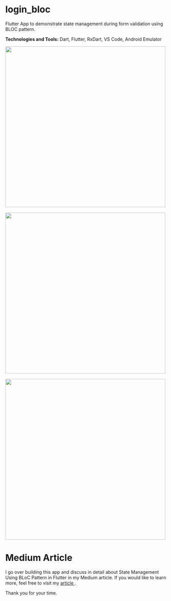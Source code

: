 # login_bloc

Flutter App to demonstrate state management during form validation using BLOC pattern.

<b>Technologies and Tools:</b> Dart, Flutter, RxDart, VS Code, Android Emulator

<img src="https://github.com/apatil88/FlutterDartProjects/blob/master/login_bloc/Screenshot_1532012679.png" height="500px" /> &nbsp;
<img src="https://github.com/apatil88/FlutterDartProjects/blob/master/login_bloc/Screenshot_1532012672.png" height="500px" /> &nbsp;
<img src="https://github.com/apatil88/FlutterDartProjects/blob/master/login_bloc/Screenshot_1532012698.png" height="500px" />

# Medium Article
I go over building this app and discuss in detail about State Management Using BLoC Pattern in Flutter in my Medium article. If you would like to learn more, feel free to visit my <a href="https://medium.com/@amrut.patil88/state-management-using-bloc-pattern-in-flutter-390d4056006f"> article </a>.

Thank you for your time.
